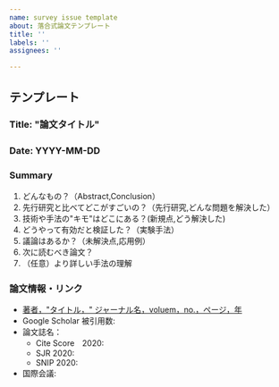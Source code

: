 ```yaml
---
name: survey issue template
about: 落合式論文テンプレート
title: ''
labels: ''
assignees: ''

---
```


## テンプレート
### Title:  "論文タイトル"　　
### Date:   YYYY-MM-DD　　
### Summary
1. どんなもの？（Abstract,Conclusion）
2. 先行研究と比べてどこがすごいの？（先行研究,どんな問題を解決した）
3. 技術や手法の"キモ"はどこにある？(新規点,どう解決した)
4. どうやって有効だと検証した？（実験手法）
5. 議論はあるか？（未解決点,応用例）
6. 次に読むべき論文？
7. （任意）より詳しい手法の理解

### 論文情報・リンク
- [著者，"タイトル，" ジャーナル名，voluem，no.，ページ，年](論文リンク)
- Google Scholar 被引用数:
- 論文誌名：
  -  Cite Score　2020:
  -  SJR 2020:
  -  SNIP 2020:
- 国際会議:
